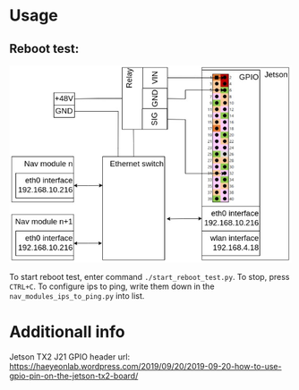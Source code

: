 # Usage
## Reboot test:
![Reboot setup](reboot_test.jpg "Reboot setup")

To start reboot test, enter command `./start_reboot_test.py`. To stop, press `CTRL+C`.
To configure ips to ping, write them down in the `nav_modules_ips_to_ping.py` into list.
# Additionall info
Jetson TX2 J21 GPIO header url: https://haeyeonlab.wordpress.com/2019/09/20/2019-09-20-how-to-use-gpio-pin-on-the-jetson-tx2-board/
